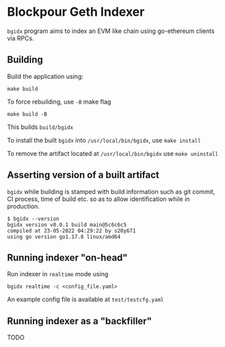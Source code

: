 # Blockpour Geth Indexer
`bgidx` program aims to index an EVM like chain using go-ethereum clients via RPCs.

## Building
Build the application using:
```
make build
```
To force rebuilding, use `-B` make flag
```
make build -B
```
This builds `build/bgidx`

To install the built `bgidx` into `/usr/local/bin/bgidx`, use `make install`

To remove the artifact located at `/usr/local/bin/bgidx` use `make uninstall`

## Asserting version of a built artifact
`bgidx` while building is stamped with build information such as git commit, CI process, time of build etc. so as to allow identification while in production.
```
$ bgidx --version
bgidx version v0.0.1 build main@5c6c6c5
compiled at 23-05-2022 04:29:22 by s20y671
using go version go1.17.8 linux/amd64
```

## Running indexer "on-head"
Run indexer in `realtime` mode using
```
bgidx realtime -c <config_file.yaml>
```
An example config file is available at `test/testcfg.yaml`

## Running indexer as a "backfiller"
TODO